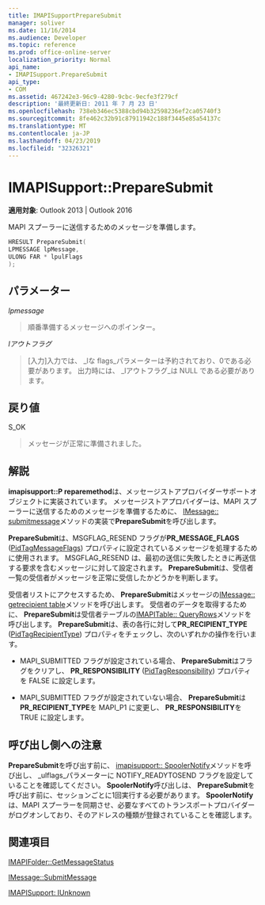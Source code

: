 ```yaml
---
title: IMAPISupportPrepareSubmit
manager: soliver
ms.date: 11/16/2014
ms.audience: Developer
ms.topic: reference
ms.prod: office-online-server
localization_priority: Normal
api_name:
- IMAPISupport.PrepareSubmit
api_type:
- COM
ms.assetid: 467242e3-96c9-4280-9cbc-9ecfe3f279cf
description: '最終更新日: 2011 年 7 月 23 日'
ms.openlocfilehash: 738eb346ec5388cbd94b32598236ef2ca05740f3
ms.sourcegitcommit: 8fe462c32b91c87911942c188f3445e85a54137c
ms.translationtype: MT
ms.contentlocale: ja-JP
ms.lasthandoff: 04/23/2019
ms.locfileid: "32326321"
---
```

# <a name="imapisupportpreparesubmit"></a>IMAPISupport::PrepareSubmit

  
  
**適用対象**: Outlook 2013 | Outlook 2016 
  
MAPI スプーラーに送信するためのメッセージを準備します。
  
```cpp
HRESULT PrepareSubmit(
LPMESSAGE lpMessage,
ULONG FAR * lpulFlags
);
```

## <a name="parameters"></a>パラメーター

 _lpmessage_
  
> 順番準備するメッセージへのポインター。
    
 _lアウトフラグ_
  
> [入力]入力では、 _lな flags_パラメーターは予約されており、0である必要があります。 出力時には、 _lアウトフラグ_は NULL である必要があります。 
    
## <a name="return-value"></a>戻り値

S_OK 
  
> メッセージが正常に準備されました。
    
## <a name="remarks"></a>解説

**imapisupport::P reparemethod**は、メッセージストアプロバイダーサポートオブジェクトに実装されています。 メッセージストアプロバイダーは、MAPI スプーラーに送信するためのメッセージを準備するために、 [IMessage:: submitmessage](imessage-submitmessage.md)メソッドの実装で**PrepareSubmit**を呼び出します。 
  
 **PrepareSubmit**は、MSGFLAG_RESEND フラグが**PR_MESSAGE_FLAGS** ([PidTagMessageFlags](pidtagmessageflags-canonical-property.md)) プロパティに設定されているメッセージを処理するために使用されます。 MSGFLAG_RESEND は、最初の送信に失敗したときに再送信する要求を含むメッセージに対して設定されます。 **PrepareSubmit**は、受信者一覧の受信者がメッセージを正常に受信したかどうかを判断します。 
  
受信者リストにアクセスするため、 **PrepareSubmit**はメッセージの[IMessage:: getrecipient table](imessage-getrecipienttable.md)メソッドを呼び出します。 受信者のデータを取得するために、 **PrepareSubmit**は受信者テーブルの[IMAPITable:: QueryRows](imapitable-queryrows.md)メソッドを呼び出します。 **PrepareSubmit**は、表の各行に対して**PR_RECIPIENT_TYPE** ([PidTagRecipientType](pidtagrecipienttype-canonical-property.md)) プロパティをチェックし、次のいずれかの操作を行います。
  
- MAPI_SUBMITTED フラグが設定されている場合、 **PrepareSubmit**はフラグをクリアし、 **PR_RESPONSIBILITY** ([PidTagResponsibility](pidtagresponsibility-canonical-property.md)) プロパティを FALSE に設定します。
    
- MAPI_SUBMITTED フラグが設定されていない場合、 **PrepareSubmit**は**PR_RECIPIENT_TYPE**を MAPI_P1 に変更し、 **PR_RESPONSIBILITY**を TRUE に設定します。 
    
## <a name="notes-to-callers"></a>呼び出し側への注意

**PrepareSubmit**を呼び出す前に、 [imapisupport:: SpoolerNotify](imapisupport-spoolernotify.md)メソッドを呼び出し、 _ulflags_パラメーターに NOTIFY_READYTOSEND フラグを設定していることを確認してください。 **SpoolerNotify**呼び出しは、 **PrepareSubmit**を呼び出す前に、セッションごとに1回実行する必要があります。 **SpoolerNotify**は、MAPI スプーラーを同期させ、必要なすべてのトランスポートプロバイダーがログオンしており、そのアドレスの種類が登録されていることを確認します。 
  
## <a name="see-also"></a>関連項目



[IMAPIFolder::GetMessageStatus](imapifolder-getmessagestatus.md)
  
[IMessage::SubmitMessage](imessage-submitmessage.md)
  
[IMAPISupport: IUnknown](imapisupportiunknown.md)

